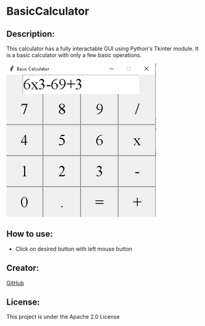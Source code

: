 # BasicCalculator

## Description:
This calculator has a fully interactable GUI using Python's Tkinter module. It is a basic calculator with only a few basic operations.

![Screenshot](preview.png)

## How to use:
- Click on desired button with left mouse button

## Creator:
[GitHub](https://github.com/shiahalan)

## License:
This project is under the Apache 2.0 License
